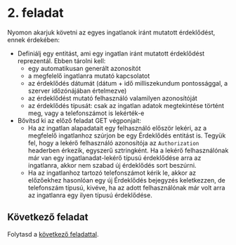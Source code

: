 # 2. feladat

Nyomon akarjuk követni az egyes ingatlanok iránt mutatott érdeklődést, ennek érdekében:

- Definiálj egy entitást, ami egy ingatlan iránt mutatott érdeklődést reprezentál. Ebben tárolni kell:
    - egy automatikusan generált azonosítót
    - a megfelelő ingatlanra mutató kapcsolatot
    - az érdeklődés dátumát (dátum + idő milliszekundum pontossággal, a szerver időzónájában értelmezve)
    - az érdeklődést mutató felhasználó valamilyen azonosítóját
    - az érdeklődés típusát: csak az ingatlan adatok megtekintése történt meg, vagy a telefonszámot is lekérték-e
- Bővítsd ki az előző feladat GET végponjait:
    - Ha az ingatlan alapadatait egy felhasználó először lekéri, az a megfelelő ingatlanhoz szúrjon be egy Érdeklődés
      entitást is. Tegyük fel, hogy a lekérő felhasználó azonosítója az `Authorization` headerben érkezik, egyszerű
      sztringként. Ha a lekérő felhasználónak már van egy ingatlanadat-lekérő típusú érdeklődése arra az ingatlanra,
      akkor nem szabad új érdeklődés sort beszúrni.
    - Ha az ingatlanhoz tartozó telefonszámot kérik le, akkor az előzőekhez hasonlóan egy új Érdeklődés bejegyzés
      keletkezzen, de telefonszám típusú, kivéve, ha az adott felhasználónak már volt arra az ingatlanra egy ilyen
      típusú érdeklődése.

## Következő feladat

Folytasd a [következő feladattal](Feladat-3.md).
